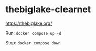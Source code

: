 # thebiglake-clearnet
 
https://thebiglake.org/

Run: `docker compose up -d`

Stop: `docker compose down`
